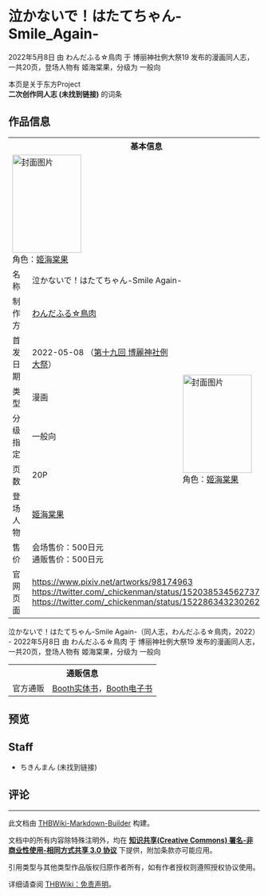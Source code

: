 # 泣かないで！はたてちゃん-Smile_Again-

<!-- source html: G:\repos\THBWiki-Markdown-Builder\THBWikiMarkdown\Temp\main\8\86\ns0%3A%E6%B3%A3%E3%81%8B%E3%81%AA%E3%81%84%E3%81%A7%EF%BC%81%E3%81%AF%E3%81%9F%E3%81%A6%E3%81%A1%E3%82%83%E3%82%93-Smile_Again-.html -->

2022年5月8日 由 わんだふる☆鳥肉 于 博丽神社例大祭19 发布的漫画同人志，一共20页，登场人物有 姬海棠果，分级为 一般向

本页是关于东方Project  
 **二次创作同人志 (未找到链接)** 的词条

## 作品信息

<table><tbody><tr><th colspan="3">基本信息</th></tr><tr><td class="cover-artwork-mobile" colspan="2"><a href="./文件-泣かないで！はたてちゃん-Smile_Again-封面.jpg.md" class="image" title="封面图片"><img alt="封面图片" src="https://upload.thwiki.cc/thumb/6/6f/%E6%B3%A3%E3%81%8B%E3%81%AA%E3%81%84%E3%81%A7%EF%BC%81%E3%81%AF%E3%81%9F%E3%81%A6%E3%81%A1%E3%82%83%E3%82%93-Smile_Again-%E5%B0%81%E9%9D%A2.jpg/138px-%E6%B3%A3%E3%81%8B%E3%81%AA%E3%81%84%E3%81%A7%EF%BC%81%E3%81%AF%E3%81%9F%E3%81%A6%E3%81%A1%E3%82%83%E3%82%93-Smile_Again-%E5%B0%81%E9%9D%A2.jpg" decoding="async" loading="lazy" width="138" height="196" srcset="https://upload.thwiki.cc/thumb/6/6f/%E6%B3%A3%E3%81%8B%E3%81%AA%E3%81%84%E3%81%A7%EF%BC%81%E3%81%AF%E3%81%9F%E3%81%A6%E3%81%A1%E3%82%83%E3%82%93-Smile_Again-%E5%B0%81%E9%9D%A2.jpg/207px-%E6%B3%A3%E3%81%8B%E3%81%AA%E3%81%84%E3%81%A7%EF%BC%81%E3%81%AF%E3%81%9F%E3%81%A6%E3%81%A1%E3%82%83%E3%82%93-Smile_Again-%E5%B0%81%E9%9D%A2.jpg 1.5x, https://upload.thwiki.cc/thumb/6/6f/%E6%B3%A3%E3%81%8B%E3%81%AA%E3%81%84%E3%81%A7%EF%BC%81%E3%81%AF%E3%81%9F%E3%81%A6%E3%81%A1%E3%82%83%E3%82%93-Smile_Again-%E5%B0%81%E9%9D%A2.jpg/277px-%E6%B3%A3%E3%81%8B%E3%81%AA%E3%81%84%E3%81%A7%EF%BC%81%E3%81%AF%E3%81%9F%E3%81%A6%E3%81%A1%E3%82%83%E3%82%93-Smile_Again-%E5%B0%81%E9%9D%A2.jpg 2x" data-file-width="847" data-file-height="1200"></a><div class="cover-char">角色：<a href="./姬海棠果.md" title="姬海棠果">姬海棠果</a></div></td>
</tr><tr><td class="label">名称</td><td colspan="2"> 泣かないで！はたてちゃん-Smile Again- </td></tr><tr><td class="label">制作方</td><td><a href="./わんだふる☆鳥肉.md" title="わんだふる☆鳥肉">わんだふる☆鳥肉</a></td><td class="cover-artwork" rowspan="7" style="min-width:196px;"><a href="./文件-泣かないで！はたてちゃん-Smile_Again-封面.jpg.md" class="image" title="封面图片"><img alt="封面图片" src="https://upload.thwiki.cc/thumb/6/6f/%E6%B3%A3%E3%81%8B%E3%81%AA%E3%81%84%E3%81%A7%EF%BC%81%E3%81%AF%E3%81%9F%E3%81%A6%E3%81%A1%E3%82%83%E3%82%93-Smile_Again-%E5%B0%81%E9%9D%A2.jpg/138px-%E6%B3%A3%E3%81%8B%E3%81%AA%E3%81%84%E3%81%A7%EF%BC%81%E3%81%AF%E3%81%9F%E3%81%A6%E3%81%A1%E3%82%83%E3%82%93-Smile_Again-%E5%B0%81%E9%9D%A2.jpg" decoding="async" loading="lazy" width="138" height="196" srcset="https://upload.thwiki.cc/thumb/6/6f/%E6%B3%A3%E3%81%8B%E3%81%AA%E3%81%84%E3%81%A7%EF%BC%81%E3%81%AF%E3%81%9F%E3%81%A6%E3%81%A1%E3%82%83%E3%82%93-Smile_Again-%E5%B0%81%E9%9D%A2.jpg/207px-%E6%B3%A3%E3%81%8B%E3%81%AA%E3%81%84%E3%81%A7%EF%BC%81%E3%81%AF%E3%81%9F%E3%81%A6%E3%81%A1%E3%82%83%E3%82%93-Smile_Again-%E5%B0%81%E9%9D%A2.jpg 1.5x, https://upload.thwiki.cc/thumb/6/6f/%E6%B3%A3%E3%81%8B%E3%81%AA%E3%81%84%E3%81%A7%EF%BC%81%E3%81%AF%E3%81%9F%E3%81%A6%E3%81%A1%E3%82%83%E3%82%93-Smile_Again-%E5%B0%81%E9%9D%A2.jpg/277px-%E6%B3%A3%E3%81%8B%E3%81%AA%E3%81%84%E3%81%A7%EF%BC%81%E3%81%AF%E3%81%9F%E3%81%A6%E3%81%A1%E3%82%83%E3%82%93-Smile_Again-%E5%B0%81%E9%9D%A2.jpg 2x" data-file-width="847" data-file-height="1200"></a><div class="cover-char">角色：<a href="./姬海棠果.md" title="姬海棠果">姬海棠果</a></div></td>
</tr><tr><td class="label">首发日期</td><td>2022-05-08&#160;（<a href="/展会作品列表?e=%E5%8D%9A%E4%B8%BD%E7%A5%9E%E7%A4%BE%E4%BE%8B%E5%A4%A7%E7%A5%AD%2319">第十九回 博麗神社例大祭</a>）</td></tr><tr><td class="label">类型</td><td>漫画</td></tr><tr><td class="label">分级指定</td><td>一般向</td></tr><tr><td class="label">页数</td><td>20P</td></tr><tr><td class="label">登场人物</td><td><a href="./姬海棠果.md" title="姬海棠果">姬海棠果</a></td></tr><tr><td class="label">售价</td><td>会场售价：500日元<br>通贩售价：500日元</td></tr>
<tr><td class="label">官网页面</td><td colspan="2"><a rel="nofollow" class="external free" href="https://www.pixiv.net/artworks/98174963">https://www.pixiv.net/artworks/98174963</a><br><a rel="nofollow" class="external free" href="https://twitter.com/_chickenman/status/1520385345627377664">https://twitter.com/_chickenman/status/1520385345627377664</a><br><a rel="nofollow" class="external free" href="https://twitter.com/_chickenman/status/1522863432302620672">https://twitter.com/_chickenman/status/1522863432302620672</a></td></tr></tbody></table>

泣かないで！はたてちゃん-Smile Again-（同人志，わんだふる☆鳥肉，2022） - 2022年5月8日 由 わんだふる☆鳥肉 于 博丽神社例大祭19 发布的漫画同人志，一共20页，登场人物有 姬海棠果，分级为 一般向

<table><tbody><tr><th colspan="3">通贩信息</th></tr><tr><td class="label">官方通贩</td><td colspan="2"><a rel="nofollow" class="external text" href="https://chickenman0126.booth.pm/items/3860135">Booth实体书</a>，<a rel="nofollow" class="external text" href="https://chickenman0126.booth.pm/items/3860118">Booth电子书</a></td></tr></tbody></table>



## 预览

## Staff
- ちきんまん (未找到链接)


## 评论




---

此文档由 [THBWiki-Markdown-Builder](https://github.com/Delsin-Yu/THBWiki-Markdown-Builder) 构建。

文档中的所有内容除特殊注明外，均在 [**知识共享(Creative Commons) 署名-非商业性使用-相同方式共享 3.0 协议**](https://creativecommons.org/licenses/by-sa/3.0/deed.zh-hans) 下提供，附加条款亦可能应用。

引用类型与其他类型作品版权归原作者所有，如有作者授权则遵照授权协议使用。

详细请查阅 [THBWiki：免责声明](https://thbwiki.cc/THBWiki:%E5%85%8D%E8%B4%A3%E5%A3%B0%E6%98%8E)。

